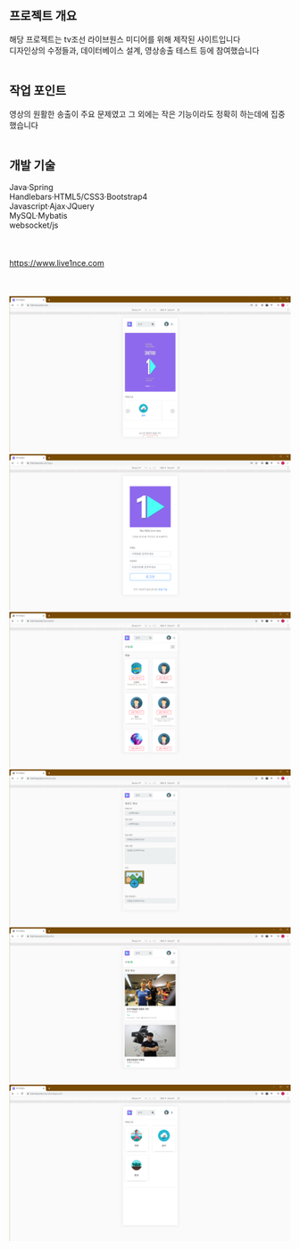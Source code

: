 ## 프로젝트 개요

해당 프로젝트는 tv조선 라이브원스 미디어를 위해 제작된 사이트입니다
<br/>
디자인상의 수정들과, 데이터베이스 설계, 영상송출 테스트 등에 참여했습니다
<br/>
<br/>

## 작업 포인트

영상의 원활한 송출이 주요 문제였고 그 외에는 작은 기능이라도 정확히 하는데에 집중했습니다
<br/>
<br/>


## 개발 기술

Java·Spring
<br/>
Handlebars·HTML5/CSS3·Bootstrap4
<br/>
Javascript·Ajax·JQuery
<br/>
MySQL·Mybatis
<br/> 
websocket/js
<br/> 
<br/> 
<br/> 
<br/> 
https://www.live1nce.com
<br/> 
<br/> 
<br/> 
<br/> 
![이미지 설명](img/1.png)
<br/> 
![이미지 설명](img/2.png)
<br/> 
![이미지 설명](img/3.png)
<br/> 
![이미지 설명](img/4.png)
<br/> 
![이미지 설명](img/5.png)
<br/> 
![이미지 설명](img/6.png)


